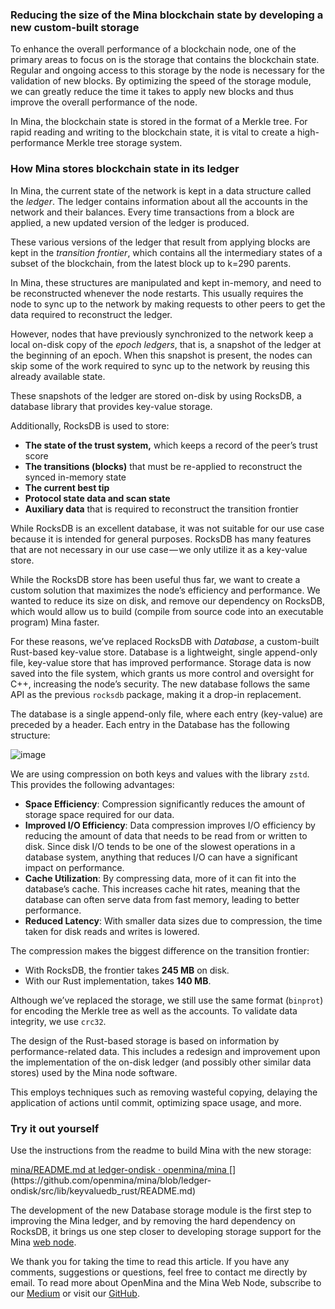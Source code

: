 
### Reducing the size of the Mina blockchain state by developing a new custom-built storage
  

To enhance the overall performance of a blockchain node, one of the primary areas to focus on is the storage that contains the blockchain state. Regular and ongoing access to this storage by the node is necessary for the validation of new blocks. By optimizing the speed of the storage module, we can greatly reduce the time it takes to apply new blocks and thus improve the overall performance of the node.

In Mina, the blockchain state is stored in the format of a Merkle tree. For rapid reading and writing to the blockchain state, it is vital to create a high-performance Merkle tree storage system.

### **How Mina stores blockchain state in its ledger**

In Mina, the current state of the network is kept in a data structure called the _ledger_. The ledger contains information about all the accounts in the network and their balances. Every time transactions from a block are applied, a new updated version of the ledger is produced.

These various versions of the ledger that result from applying blocks are kept in the _transition frontier_, which contains all the intermediary states of a subset of the blockchain, from the latest block up to k=290 parents.

In Mina, these structures are manipulated and kept in-memory, and need to be reconstructed whenever the node restarts. This usually requires the node to sync up to the network by making requests to other peers to get the data required to reconstruct the ledger.

However, nodes that have previously synchronized to the network keep a local on-disk copy of the _epoch ledgers_, that is, a snapshot of the ledger at the beginning of an epoch. When this snapshot is present, the nodes can skip some of the work required to sync up to the network by reusing this already available state.

These snapshots of the ledger are stored on-disk by using RocksDB, a database library that provides key-value storage.

Additionally, RocksDB is used to store:

-   **The state of the trust system,** which keeps a record of the peer’s trust score
-   **The transitions (blocks)** that must be re-applied to reconstruct the synced in-memory state
-   **The current best tip**
-   **Protocol state data and scan state**
-   **Auxiliary data** that is required to reconstruct the transition frontier

While RocksDB is an excellent database, it was not suitable for our use case because it is intended for general purposes. RocksDB has many features that are not necessary in our use case — we only utilize it as a key-value store.

While the RocksDB store has been useful thus far, we want to create a custom solution that maximizes the node’s efficiency and performance. We wanted to reduce its size on disk, and remove our dependency on RocksDB, which would allow us to build (compile from source code into an executable program) Mina faster.

For these reasons, we’ve replaced RocksDB with _Database_, a custom-built Rust-based key-value store. Database is a lightweight, single append-only file, key-value store that has improved performance. Storage data is now saved into the file system, which grants us more control and oversight for C++, increasing the node’s security. The new database follows the same API as the previous `rocksdb` package, making it a drop-in replacement.

The database is a single append-only file, where each entry (key-value) are preceded by a header. Each entry in the Database has the following structure:

![image](https://github.com/openmina/mina/assets/60480123/1295ac9f-d182-4933-ab7c-b1b81333f6b0)


We are using compression on both keys and values with the library `zstd`. This provides the following advantages:

-   **Space Efficiency**: Compression significantly reduces the amount of storage space required for our data.
-   **Improved I/O Efficiency**: Data compression improves I/O efficiency by reducing the amount of data that needs to be read from or written to disk. Since disk I/O tends to be one of the slowest operations in a database system, anything that reduces I/O can have a significant impact on performance.
-   **Cache Utilization**: By compressing data, more of it can fit into the database’s cache. This increases cache hit rates, meaning that the database can often serve data from fast memory, leading to better performance.
-   **Reduced Latency**: With smaller data sizes due to compression, the time taken for disk reads and writes is lowered.

The compression makes the biggest difference on the transition frontier:

-   With RocksDB, the frontier takes **245 MB** on disk.
-   With our Rust implementation, takes **140 MB**.

Although we’ve replaced the storage, we still use the same format (`binprot`) for encoding the Merkle tree as well as the accounts. To validate data integrity, we use `crc32`.

The design of the Rust-based storage is based on information by performance-related data. This includes a redesign and improvement upon the implementation of the on-disk ledger (and possibly other similar data stores) used by the Mina node software.

This employs techniques such as removing wasteful copying, delaying the application of actions until commit, optimizing space usage, and more.

### Try it out yourself

Use the instructions from the readme to build Mina with the new storage:

[mina/README.md at ledger-ondisk · openmina/mina ](https://github.com/openmina/mina/blob/ledger-ondisk/src/lib/keyvaluedb_rust/README.md "https://github.com/openmina/mina/blob/ledger-ondisk/src/lib/keyvaluedb_rust/README.md")[](https://github.com/openmina/mina/blob/ledger-ondisk/src/lib/keyvaluedb_rust/README.md)

  

The development of the new Database storage module is the first step to improving the Mina ledger, and by removing the hard dependency on RocksDB, it brings us one step closer to developing storage support for the Mina [web node](https://openmina.com/web-node).

We thank you for taking the time to read this article. If you have any comments, suggestions or questions, feel free to contact me directly by email. To read more about OpenMina and the Mina Web Node, subscribe to our [Medium](https://medium.com/openmina) or visit our [GitHub](https://github.com/openmina/openmina).

